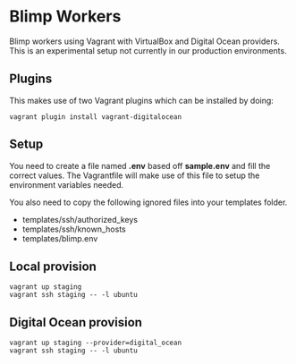 # Blimp Workers
Blimp workers using Vagrant with VirtualBox and Digital Ocean providers. This is an experimental setup not currently in our production environments.

## Plugins
This makes use of two Vagrant plugins which can be installed by doing:

```
vagrant plugin install vagrant-digitalocean
```

## Setup
You need to create a file named **.env** based off **sample.env** and fill the correct values. The Vagrantfile will make use of this file to setup the environment variables needed.

You also need to copy the following ignored files into your templates folder.

- templates/ssh/authorized_keys
- templates/ssh/known_hosts
- templates/blimp.env

## Local provision
```
vagrant up staging
vagrant ssh staging -- -l ubuntu
```

## Digital Ocean provision
```
vagrant up staging --provider=digital_ocean
vagrant ssh staging -- -l ubuntu
```
